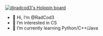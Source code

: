 [![@radcod3's Holopin board](https://holopin.me/radcod3)](https://holopin.io/@radcod3)

- 👋 Hi, I’m @RadCod3
- 👀 I’m interested in CS
- 🌱 I’m currently learning Python/C++/Java

<!---
RadCod3/RadCod3 is a ✨ special ✨ repository because its `README.md` (this file) appears on your GitHub profile.
You can click the Preview link to take a look at your changes.
--->
